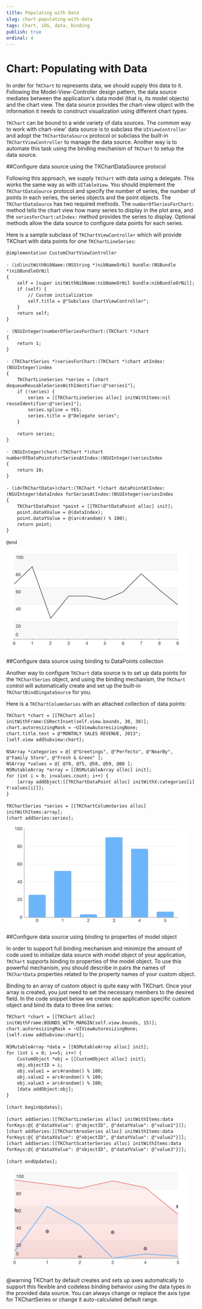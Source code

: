 ```yaml
---
title: Populating with Data
slug: chart-populating-with-data
tags: Chart, iOS, data, binding
publish: true
ordinal: 4
---
```


# Chart: Populating with Data

In order for <code>TKChart</code> to represents data, we should supply this data to it. Following the Model-View-Controller design pattern, the data source mediates between the application's data model (that is, its model objects) and the chart view. The data source provides the chart-view object with the information it needs to construct visualization using different chart types.

<code>TKChart</code> can be bound to a wide variety of data sources. The common way to work with chart-view' data source is to subclass the <code>UIViewController</code> and adopt the <code>TKChartDataSource</code> protocol or subclass the built-in <code>TKChartViewController</code> to manage the data source. Another way is to automate this task using the binding mechanism of <code>TKChart</code> to setup the data source.

##Configure data source using the TKChartDataSource protocol

Following this approach, we supply <code>TKChart</code> with data using a delegate. This works the same way as with <code>UITableView</code>. You should implement the <code>TKChartDataSource</code> protocol and specify the number of series, the number of points in each series, the series objects and the point objects. The <code>TKChartDataSource</code> has two required methods. The <code>numberOfSeriesForChart:</code> method tells the chart view how many series to display in the plot area, and the <code>seriesForChart:atIndex:</code> method provides the series to display. Optional methods allow the data source to configure data points for each series. 

Here is a sample subclass of <code>TKChartViewController</code> which will provide TKChart with data points for one <code>TKChartLineSeries</code>:

    @implementation CustomChartViewController

    - (id)initWithNibName:(NSString *)nibNameOrNil bundle:(NSBundle *)nibBundleOrNil
    {
        self = [super initWithNibName:nibNameOrNil bundle:nibBundleOrNil];
        if (self) {
            // Custom initialization
            self.title = @"Subclass ChartViewController";
        }
        return self;
    }

    - (NSUInteger)numberOfSeriesForChart:(TKChart *)chart
    {
        return 1;
    }

    - (TKChartSeries *)seriesForChart:(TKChart *)chart atIndex:(NSUInteger)index
    {
        TKChartLineSeries *series = [chart dequeueReusableSeriesWithIdentifier:@"series1"];
        if (!series) {
            series = [[TKChartLineSeries alloc] initWithItems:nil reuseIdentifier:@"series1"];
            series.spline = YES;
            series.title = @"Delegate series";
        }
    
        return series;
    }

    - (NSUInteger)chart:(TKChart *)chart numberOfDataPointsForSeriesAtIndex:(NSUInteger)seriesIndex
    {
        return 10;
    }

    - (id<TKChartData>)chart:(TKChart *)chart dataPointAtIndex:(NSUInteger)dataIndex forSeriesAtIndex:(NSUInteger)seriesIndex
    {
        TKChartDataPoint *point = [[TKChartDataPoint alloc] init];
        point.dataXValue = @(dataIndex);
        point.dataYValue = @(arc4random() % 100);
        return point;
    }

    @end
    
    
 <img src="../images/chart-populating-with-data001.png" />


##Configure data source using binding to DataPoints collection

Another way to configure <code>TKChart</code> data source is to set up data points for the <code>TKChartSeries</code> object, and using the binding mechanism, the <code>TKChart</code> control will automatically create and set up the built-in <code>TKChartBindDingataSource</code> for you.


Here is a <code>TKChartColumnSeries</code> with an attached collection of data points:

    TKChart *chart = [[TKChart alloc] initWithFrame:CGRectInset(self.view.bounds, 30, 30)];
    chart.autoresizingMask = ~UIViewAutoresizingNone;
    chart.title.text = @"MONTHLY SALES REVENUE, 2013";
    [self.view addSubview:chart];
    
    NSArray *categories = @[ @"Greetings", @"Perfecto", @"NearBy", @"Family Store", @"Fresh & Green" ];
    NSArray *values = @[ @70, @75, @58, @59, @88 ];
    NSMutableArray *array = [[NSMutableArray alloc] init];
    for (int i = 0; i<values.count; i++) {
        [array addObject:[[TKChartDataPoint alloc] initWithX:categories[i] Y:values[i]]];
    }
    
    TKChartSeries *series = [[TKChartColumnSeries alloc] initWithItems:array];
    [chart addSeries:series];
    
    
    
 <img src="../images/chart-populating-with-data002.png" />


##Configure data source using binding to properties of model object

In order to support full binding mechanism and minimize the amount of code used to initialize data source with model object of your application, <code>TKChart</code> supports binding to properties of the model object. To use this powerful mechanism, you should describe in pairs the names of <code>TKChartData</code> properties related to the property names of your custom object.

Binding to an array of custom object is quite easy with TKChart. Once your array is created, you just need to set the necessary members to the desired field. In the code snippet below we create one application specific custom object and bind its data to three line series:

    TKChart *chart = [[TKChart alloc] initWithFrame:BOUNDS_WITH_MARGIN(self.view.bounds, 15)];
    chart.autoresizingMask = ~UIViewAutoresizingNone;
    [self.view addSubview:chart];
    
    NSMutableArray *data = [[NSMutableArray alloc] init];
    for (int i = 0; i<=5; i++) {
        CustomObject *obj = [[CustomObject alloc] init];
        obj.objectID = i;
        obj.value1 = arc4random() % 100;
        obj.value2 = arc4random() % 100;
        obj.value3 = arc4random() % 100;
        [data addObject:obj];
    }

    [chart beginUpdates];

    [chart addSeries:[[TKChartLineSeries alloc] initWithItems:data forKeys:@{ @"dataXValue": @"objectID", @"dataYValue": @"value1"}]];
    [chart addSeries:[[TKChartAreaSeries alloc] initWithItems:data forKeys:@{ @"dataXValue": @"objectID", @"dataYValue": @"value2"}]];
    [chart addSeries:[[TKChartScatterSeries alloc] initWithItems:data forKeys:@{ @"dataXValue": @"objectID", @"dataYValue": @"value3"}]];
    
    [chart endUpdates];
    
    
 <img src="../images/chart-populating-with-data003.png" />

  
@warning TKChart by default creates and sets up axes automatically to support this flexible and codeless binding behavior using the data types in the provided data source. You can always change or replace the axis type for TKChartSeries or change it auto-calculated default range.